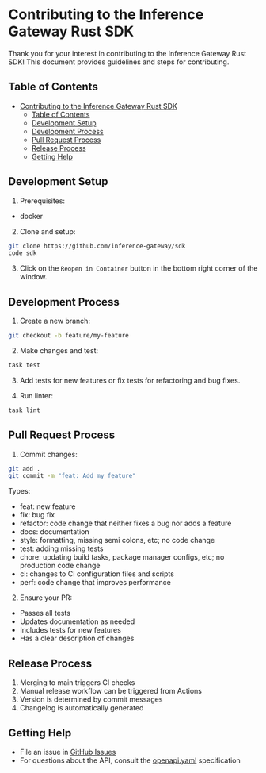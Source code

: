 # Contributing to the Inference Gateway Rust SDK

Thank you for your interest in contributing to the Inference Gateway Rust SDK! This document provides guidelines and steps for contributing.

## Table of Contents

- [Contributing to the Inference Gateway Rust SDK](#contributing-to-the-inference-gateway-rust-sdk)
  - [Table of Contents](#table-of-contents)
  - [Development Setup](#development-setup)
  - [Development Process](#development-process)
  - [Pull Request Process](#pull-request-process)
  - [Release Process](#release-process)
  - [Getting Help](#getting-help)

## Development Setup

1. Prerequisites:

- docker

2. Clone and setup:

```sh
git clone https://github.com/inference-gateway/sdk
code sdk
```

3. Click on the `Reopen in Container` button in the bottom right corner of the window.

## Development Process

1. Create a new branch:

```sh
git checkout -b feature/my-feature
```

2. Make changes and test:

```sh
task test
```

3. Add tests for new features or fix tests for refactoring and bug fixes.

4. Run linter:

```sh
task lint
```

## Pull Request Process

1. Commit changes:

```sh
git add .
git commit -m "feat: Add my feature"
```

Types:

- feat: new feature
- fix: bug fix
- refactor: code change that neither fixes a bug nor adds a feature
- docs: documentation
- style: formatting, missing semi colons, etc; no code change
- test: adding missing tests
- chore: updating build tasks, package manager configs, etc; no production code change
- ci: changes to CI configuration files and scripts
- perf: code change that improves performance

2. Ensure your PR:

- Passes all tests
- Updates documentation as needed
- Includes tests for new features
- Has a clear description of changes

## Release Process

1. Merging to main triggers CI checks
2. Manual release workflow can be triggered from Actions
3. Version is determined by commit messages
4. Changelog is automatically generated

## Getting Help

- File an issue in [GitHub Issues](https://github.com/inference-gateway/rust-sdk/issues)
- For questions about the API, consult the [openapi.yaml](openapi.yaml) specification
